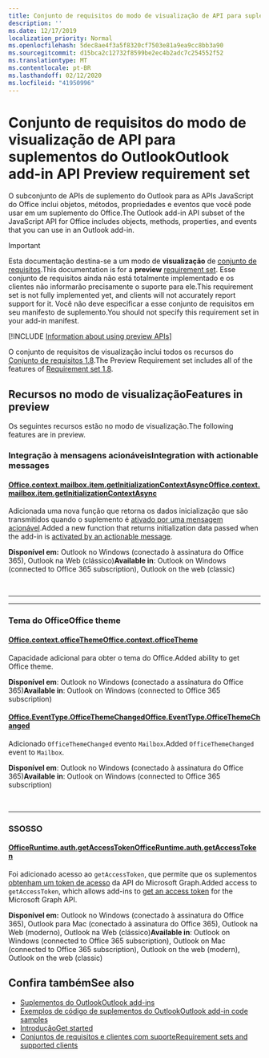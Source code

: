 ```yaml
---
title: Conjunto de requisitos do modo de visualização de API para suplementos do Outlook
description: ''
ms.date: 12/17/2019
localization_priority: Normal
ms.openlocfilehash: 5dec8ae4f3a5f8320cf7503e81a9ea9cc8bb3a90
ms.sourcegitcommit: d15bca2c12732f8599be2ec4b2adc7c254552f52
ms.translationtype: MT
ms.contentlocale: pt-BR
ms.lasthandoff: 02/12/2020
ms.locfileid: "41950996"
---
```

# <a name="outlook-add-in-api-preview-requirement-set"></a><span data-ttu-id="f251b-102">Conjunto de requisitos do modo de visualização de API para suplementos do Outlook</span><span class="sxs-lookup"><span data-stu-id="f251b-102">Outlook add-in API Preview requirement set</span></span>

<span data-ttu-id="f251b-103">O subconjunto de APIs de suplemento do Outlook para as APIs JavaScript do Office inclui objetos, métodos, propriedades e eventos que você pode usar em um suplemento do Office.</span><span class="sxs-lookup"><span data-stu-id="f251b-103">The Outlook add-in API subset of the JavaScript API for Office includes objects, methods, properties, and events that you can use in an Outlook add-in.</span></span>

> [!IMPORTANT]
> <span data-ttu-id="f251b-104">Esta documentação destina-se a um modo de **visualização** de [conjunto de requisitos](/office/dev/add-ins/reference/requirement-sets/outlook-api-requirement-sets).</span><span class="sxs-lookup"><span data-stu-id="f251b-104">This documentation is for a **preview** [requirement set](/office/dev/add-ins/reference/requirement-sets/outlook-api-requirement-sets).</span></span> <span data-ttu-id="f251b-105">Esse conjunto de requisitos ainda não está totalmente implementado e os clientes não informarão precisamente o suporte para ele.</span><span class="sxs-lookup"><span data-stu-id="f251b-105">This requirement set is not fully implemented yet, and clients will not accurately report support for it.</span></span> <span data-ttu-id="f251b-106">Você não deve especificar a esse conjunto de requisitos em seu manifesto de suplemento.</span><span class="sxs-lookup"><span data-stu-id="f251b-106">You should not specify this requirement set in your add-in manifest.</span></span>

[!INCLUDE [Information about using preview APIs](../../../includes/using-preview-apis-host.md)]

<span data-ttu-id="f251b-107">O conjunto de requisitos de visualização inclui todos os recursos do [Conjunto de requisitos 1.8](../requirement-set-1.8/outlook-requirement-set-1.8.md).</span><span class="sxs-lookup"><span data-stu-id="f251b-107">The Preview Requirement set includes all of the features of [Requirement set 1.8](../requirement-set-1.8/outlook-requirement-set-1.8.md).</span></span>

## <a name="features-in-preview"></a><span data-ttu-id="f251b-108">Recursos no modo de visualização</span><span class="sxs-lookup"><span data-stu-id="f251b-108">Features in preview</span></span>

<span data-ttu-id="f251b-109">Os seguintes recursos estão no modo de visualização.</span><span class="sxs-lookup"><span data-stu-id="f251b-109">The following features are in preview.</span></span>

### <a name="integration-with-actionable-messages"></a><span data-ttu-id="f251b-110">Integração à mensagens acionáveis</span><span class="sxs-lookup"><span data-stu-id="f251b-110">Integration with actionable messages</span></span>

#### <a name="officecontextmailboxitemgetinitializationcontextasyncofficecontextmailboxitemmdmethods"></a>[<span data-ttu-id="f251b-111">Office.context.mailbox.item.getInitializationContextAsync</span><span class="sxs-lookup"><span data-stu-id="f251b-111">Office.context.mailbox.item.getInitializationContextAsync</span></span>](office.context.mailbox.item.md#methods)

<span data-ttu-id="f251b-112">Adicionada uma nova função que retorna os dados inicialização que são transmitidos quando o suplemento é [ativado por uma mensagem acionável](/outlook/actionable-messages/invoke-add-in-from-actionable-message).</span><span class="sxs-lookup"><span data-stu-id="f251b-112">Added a new function that returns initialization data passed when the add-in is [activated by an actionable message](/outlook/actionable-messages/invoke-add-in-from-actionable-message).</span></span>

<span data-ttu-id="f251b-113">**Disponível em:** Outlook no Windows (conectado à assinatura do Office 365), Outlook na Web (clássico)</span><span class="sxs-lookup"><span data-stu-id="f251b-113">**Available in**: Outlook on Windows (connected to Office 365 subscription), Outlook on the web (classic)</span></span>

<br>

---

---

### <a name="office-theme"></a><span data-ttu-id="f251b-114">Tema do Office</span><span class="sxs-lookup"><span data-stu-id="f251b-114">Office theme</span></span>

#### <a name="officecontextofficethemejavascriptapiofficeofficecontextofficetheme"></a>[<span data-ttu-id="f251b-115">Office.context.officeTheme</span><span class="sxs-lookup"><span data-stu-id="f251b-115">Office.context.officeTheme</span></span>](/javascript/api/office/office.context#officetheme)

<span data-ttu-id="f251b-116">Capacidade adicional para obter o tema do Office.</span><span class="sxs-lookup"><span data-stu-id="f251b-116">Added ability to get Office theme.</span></span>

<span data-ttu-id="f251b-117">**Disponível em**: Outlook no Windows (conectado a assinatura do Office 365)</span><span class="sxs-lookup"><span data-stu-id="f251b-117">**Available in**: Outlook on Windows (connected to Office 365 subscription)</span></span>

#### <a name="officeeventtypeofficethemechangedjavascriptapiofficeofficeeventtype"></a>[<span data-ttu-id="f251b-118">Office.EventType.OfficeThemeChanged</span><span class="sxs-lookup"><span data-stu-id="f251b-118">Office.EventType.OfficeThemeChanged</span></span>](/javascript/api/office/office.eventtype)

<span data-ttu-id="f251b-119">Adicionado `OfficeThemeChanged` evento `Mailbox`.</span><span class="sxs-lookup"><span data-stu-id="f251b-119">Added `OfficeThemeChanged` event to `Mailbox`.</span></span>

<span data-ttu-id="f251b-120">**Disponível em**: Outlook no Windows (conectado à assinatura do Office 365)</span><span class="sxs-lookup"><span data-stu-id="f251b-120">**Available in**: Outlook on Windows (connected to Office 365 subscription)</span></span>

<br>

---

### <a name="sso"></a><span data-ttu-id="f251b-121">SSO</span><span class="sxs-lookup"><span data-stu-id="f251b-121">SSO</span></span>

#### <a name="officeruntimeauthgetaccesstokenofficedevadd-insdevelopsso-in-office-add-inssso-api-reference"></a>[<span data-ttu-id="f251b-122">OfficeRuntime.auth.getAccessToken</span><span class="sxs-lookup"><span data-stu-id="f251b-122">OfficeRuntime.auth.getAccessToken</span></span>](/office/dev/add-ins/develop/sso-in-office-add-ins#sso-api-reference)

<span data-ttu-id="f251b-123">Foi adicionado acesso ao `getAccessToken`, que permite que os suplementos [obtenham um token de acesso](/outlook/add-ins/authenticate-a-user-with-an-sso-token) da API do Microsoft Graph.</span><span class="sxs-lookup"><span data-stu-id="f251b-123">Added access to `getAccessToken`, which allows add-ins to [get an access token](/outlook/add-ins/authenticate-a-user-with-an-sso-token) for the Microsoft Graph API.</span></span>

<span data-ttu-id="f251b-124">**Disponível em:** Outlook no Windows (conectado à assinatura do Office 365), Outlook para Mac (conectado à assinatura do Office 365), Outlook na Web (moderno), Outlook na Web (clássico)</span><span class="sxs-lookup"><span data-stu-id="f251b-124">**Available in**: Outlook on Windows (connected to Office 365 subscription), Outlook on Mac (connected to Office 365 subscription), Outlook on the web (modern), Outlook on the web (classic)</span></span>

## <a name="see-also"></a><span data-ttu-id="f251b-125">Confira também</span><span class="sxs-lookup"><span data-stu-id="f251b-125">See also</span></span>

- [<span data-ttu-id="f251b-126">Suplementos do Outlook</span><span class="sxs-lookup"><span data-stu-id="f251b-126">Outlook add-ins</span></span>](/outlook/add-ins/)
- [<span data-ttu-id="f251b-127">Exemplos de código de suplementos do Outlook</span><span class="sxs-lookup"><span data-stu-id="f251b-127">Outlook add-in code samples</span></span>](https://developer.microsoft.com/outlook/gallery/?filterBy=Outlook,Samples,Add-ins)
- [<span data-ttu-id="f251b-128">Introdução</span><span class="sxs-lookup"><span data-stu-id="f251b-128">Get started</span></span>](/outlook/add-ins/quick-start)
- [<span data-ttu-id="f251b-129">Conjuntos de requisitos e clientes com suporte</span><span class="sxs-lookup"><span data-stu-id="f251b-129">Requirement sets and supported clients</span></span>](../../requirement-sets/outlook-api-requirement-sets.md)
